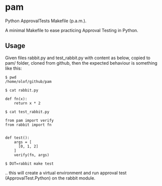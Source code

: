 pam
===
Python ApprovalTests Makefile (p.a.m.).

A minimal Makefile to ease practicing Approval Testing in Python.


Usage
-----
Given files rabbit.py and test_rabbit.py with content as below, copied to pam/ folder, cloned from github, then
the expected behaviour is something like this:

    $ pwd
    /home/olof/github/pam

    $ cat rabbit.py

    def fn(x):
        return x * 2

    $ cat test_rabbit.py

    from pam import verify
    from rabbit import fn


    def test():
        args = [
          [0, 1, 2]
        ]
        verify(fn, args)

    $ DUT=rabbit make test
  
.. this will create a virtual environment and run approval test (ApprovalTest.Python) on the rabbit module.

